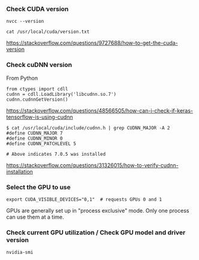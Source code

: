 ### Check CUDA version

```
nvcc --version

cat /usr/local/cuda/version.txt
```

https://stackoverflow.com/questions/9727688/how-to-get-the-cuda-version


### Check cuDNN version

From Python

```
from ctypes import cdll
cudnn = cdll.LoadLibrary('libcudnn.so.7')
cudnn.cudnnGetVersion()
```

https://stackoverflow.com/questions/48566505/how-can-i-check-if-keras-tensorflow-is-using-cudnn

```
$ cat /usr/local/cuda/include/cudnn.h | grep CUDNN_MAJOR -A 2
#define CUDNN_MAJOR 7
#define CUDNN_MINOR 0
#define CUDNN_PATCHLEVEL 5

# Above indicates 7.0.5 was installed
```

https://stackoverflow.com/questions/31326015/how-to-verify-cudnn-installation


### Select the GPU to use

```
export CUDA_VISIBLE_DEVICES="0,1"  # requests GPUs 0 and 1
```

GPUs are generally set up in "process exclusive" mode. Only one process can use them at a time.


### Check current GPU utilization / Check GPU model and driver version

```
nvidia-smi
```